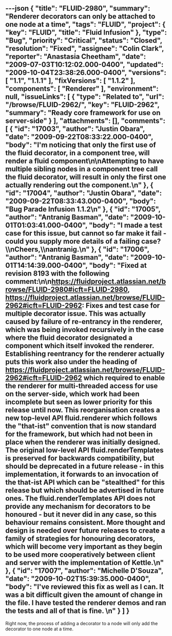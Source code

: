 ---json
{
  "title": "FLUID-2980",
  "summary": "Renderer decorators can only be attached to one node at a time",
  "tags": "FLUID",
  "project": {
    "key": "FLUID",
    "title": "Fluid Infusion"
  },
  "type": "Bug",
  "priority": "Critical",
  "status": "Closed",
  "resolution": "Fixed",
  "assignee": "Colin Clark",
  "reporter": "Anastasia Cheetham",
  "date": "2009-07-03T10:12:02.000-0400",
  "updated": "2009-10-04T23:38:26.000-0400",
  "versions": [
    "1.1",
    "1.1.1"
  ],
  "fixVersions": [
    "1.1.2"
  ],
  "components": [
    "Renderer"
  ],
  "environment": null,
  "issueLinks": [
    {
      "type": "Related to",
      "url": "/browse/FLUID-2962/",
      "key": "FLUID-2962",
      "summary": "Ready core framework for use on server-side"
    }
  ],
  "attachments": [],
  "comments": [
    {
      "id": "17003",
      "author": "Justin Obara",
      "date": "2009-09-22T08:33:22.000-0400",
      "body": "I'm noticing that only the first use of the fluid decorator, in a component tree, will render a fluid component\n\nAttempting to have multiple sibling nodes in a component tree call the fluid decorator, will result in only the first one actually rendering out the component.\n"
    },
    {
      "id": "17004",
      "author": "Justin Obara",
      "date": "2009-09-22T08:33:43.000-0400",
      "body": "Bug Parade Infusion 1.1.2\n"
    },
    {
      "id": "17005",
      "author": "Antranig Basman",
      "date": "2009-10-01T01:03:41.000-0400",
      "body": "I made a test case for this issue, but cannot so far make it fail - could you supply more details of a failing case? \\\nCheers,\\\nantranig.\n"
    },
    {
      "id": "17006",
      "author": "Antranig Basman",
      "date": "2009-10-01T14:14:39.000-0400",
      "body": "Fixed at revision 8193 with the following comment:\n\n<https://fluidproject.atlassian.net/browse/FLUID-2980#icft=FLUID-2980>, <https://fluidproject.atlassian.net/browse/FLUID-2962#icft=FLUID-2962>: Fixes and test case for multiple decorator issue. This was actually caused by failure of re-entrancy in the renderer, which was being invoked recursively in the case where the fluid decorator designated a component which itself invoked the renderer. Establishing reentrancy for the renderer actually puts this work also under the heading of <https://fluidproject.atlassian.net/browse/FLUID-2962#icft=FLUID-2962> which required to enable the renderer for multi-threaded access for use on the server-side, which work had been incomplete but seen as lower priority for this release until now. This reorganisation creates a new top-level API fluid.renderer which follows the \"that-ist\" convention that is now standard for the framework, but which had not been in place when the renderer was initially designed. The original low-level API fluid.renderTemplates is preserved for backwards compatibility, but should be deprecated in a future release - in this implementation, it forwards to an invocation of the that-ist API which can be \"stealthed\" for this release but which should be advertised in future ones. The fluid.renderTemplates API does not provide any mechanism for decorators to be honoured - but it never did in any case, so this behaviour remains consistent. More thought and design is needed over future releases to create a family of strategies for honouring decorators, which will become very important as they begin to be used more cooperatively between client and server with the implementation of Kettle.\n"
    },
    {
      "id": "17007",
      "author": "Michelle D'Souza",
      "date": "2009-10-02T15:39:35.000-0400",
      "body": "I've reviewed this fix as well as I can. It was a bit difficult given the amount of change in the file. I have tested the renderer demos and ran the tests and all of that is fine.&#x20;\n"
    }
  ]
}
---
Right now, the process of adding a decorator to a node will only add the decorator to one node at a time.

        